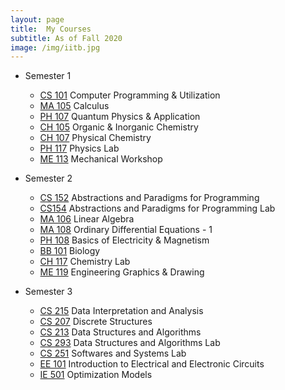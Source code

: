 ```yaml
---
layout: page
title:  My Courses
subtitle: As of Fall 2020
image: /img/iitb.jpg
---
```


* Semester 1
    - [CS 101](https://portal.iitb.ac.in/asc/Courses/crsedetail.jsp) Computer Programming & Utilization
    - [MA 105](https://portal.iitb.ac.in/asc/Courses) Calculus
    - [PH 107](https://portal.iitb.ac.in/asc/Courses/crsedetail.jsp) Quantum Physics & Application
    - [CH 105](https://www.chem.iitb.ac.in/courses_inner/848) Organic & Inorganic Chemistry
    - [CH 107](https://www.chem.iitb.ac.in/courses_inner/860) Physical Chemistry
    - [PH 117](https://portal.iitb.ac.in/asc/Courses/crsedetail.jsp) Physics Lab
    - [ME 113](https://portal.iitb.ac.in/asc/Courses/crsedetail.jsp) Mechanical Workshop 

* Semester 2
    - [CS 152](https://www.cse.iitb.ac.in/~rkj/cs152.html) Abstractions and Paradigms for Programming
    - [CS154](https://www.cse.iitb.ac.in/~rkj/cs152.html) Abstractions and Paradigms for Programming Lab
    - [MA 106](https://portal.iitb.ac.in/asc/Courses/crsedetail.jsp) Linear Algebra
    - [MA 108](http://www.math.iitb.ac.in/~preeti/ma108-2019/) Ordinary Differential Equations - 1
    - [PH 108](https://portal.iitb.ac.in/asc/Courses/crsedetail.jsp) Basics of Electricity & Magnetism
    - [BB 101](https://portal.iitb.ac.in/asc/Courses/crsedetail.jsp) Biology
    - [CH 117](https://portal.iitb.ac.in/asc/Courses/crsedetail.jsp) Chemistry Lab
    - [ME 119](https://portal.iitb.ac.in/asc/Courses/crsedetail.jsp) Engineering Graphics & Drawing

* Semester 3
    - [CS 215](https://www.cse.iitb.ac.in/~ajitvr/CS215_Fall2020/) Data Interpretation and Analysis
    - [CS 207](https://www.cse.iitb.ac.in/~mp/teach/ds/aut20/) Discrete Structures
    - [CS 213](https://www.cse.iitb.ac.in/~aad/#edu3) Data Structures and Algorithms
    - [CS 293](https://www.cse.iitb.ac.in/~aad/#edu3) Data Structures and Algorithms Lab
    - [CS 251](https://www.cse.iitb.ac.in/~as/) Softwares and Systems Lab
    - [EE 101](https://www.ee.iitb.ac.in/web/academics/courses/EE101) Introduction to Electrical and Electronic Circuits
    - [IE 501](https://www.ieor.iitb.ac.in/acad/courses/ie501) Optimization Models

